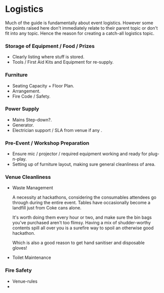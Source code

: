 # Logistics

Much of the guide is fundamentally about event logistics. However some the points raised here don't immediately relate to their parent topic or don't fit into any topic.  Hence the reason for creating a catch-all logistics topic.


### Storage of Equipment / Food / Prizes
  - Clearly listing where stuff is stored.
  - Tools / First Aid Kits and Equipment for re-supply.


### Furniture
  - Seating Capacity + Floor Plan.
  - Arrangement.
  - Fire Code / Safety.


### Power Supply

- Mains Step-down?.
- Generator.
- Electrician support / SLA from venue if any .


### Pre-Event / Workshop Preparation

- Ensure mic / projector / required equipment working and ready for plug-n-play.
- Setting up of furniture layout, making sure general cleanliness of area.


### Venue Cleanliness

- Waste Management
  
  A necessity at hackathons, considering the consumables attendees go through during the entire event.  Tables have occasionally become a landfill just from Coke cans alone.

  It's worth doing them every hour or two, and make sure the bin bags you've purchased aren't too flimsy.  Having a mix of shudder-worthy contents spill all over you is a surefire way to spoil an otherwise good hackathon.

  Which is also a good reason to get hand sanitiser and disposable gloves!
    
- Toilet Maintenance


### Fire Safety 

- Venue-rules
- 